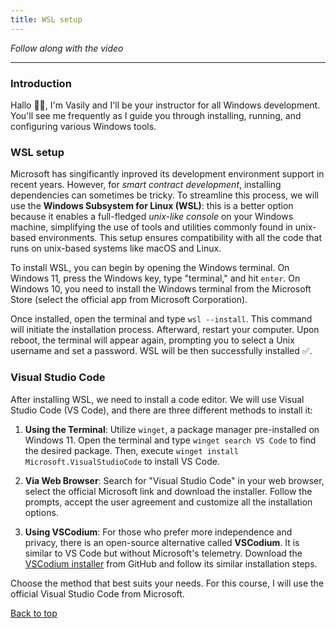 ```yaml
---
title: WSL setup
---
```

_Follow along with the video_

---
<a name="top"></a>
### Introduction
Hallo 👋🏻, I'm Vasily and I'll be your instructor for all Windows development. You'll see me frequently as I guide you through installing, running, and configuring various Windows tools.

### WSL setup
Microsoft has singificantly inproved its development environment support in recent years. However, for _smart contract development_, installing dependencies can sometimes be tricky. To streamline this process, we will use the **Windows Subsystem for Linux (WSL)**: this is a better option because it enables a full-fledged _unix-like console_ on your Windows machine, simplifying the use of tools and utilities commonly found in unix-based environments. This setup ensures compatibility with all the code that runs on unix-based systems like macOS and Linux.

To install WSL, you can begin by opening the Windows terminal. On Windows 11, press the Windows key, type "terminal," and hit `enter`. On Windows 10, you need to install the Windows terminal from the Microsoft Store (select the official app from Microsoft Corporation). 

Once installed, open the terminal and type `wsl --install`. This command will initiate the installation process. Afterward, restart your computer. Upon reboot, the terminal will appear again, prompting you to select a Unix username and set a password. WSL will be then successfully installed ✅.

### Visual Studio Code
After installing WSL, we need to install a code editor. We will use Visual Studio Code (VS Code), and there are three different methods to install it:

1. **Using the Terminal**: Utilize `winget`, a package manager pre-installed on Windows 11. Open the terminal and type `winget search VS Code` to find the desired package. Then, execute `winget install Microsoft.VisualStudioCode` to install VS Code.

2. **Via Web Browser**: Search for "Visual Studio Code" in your web browser, select the official Microsoft link and download the installer. Follow the prompts, accept the user agreement and customize all the installation options.

3. **Using VSCodium**: For those who prefer more independence and privacy, there is an open-source alternative called **VSCodium**. It is similar to VS Code but without Microsoft's telemetry. Download the [VSCodium installer](https://github.com/VSCodium/vscodium/releases) from GitHub and follow its similar installation steps.

Choose the method that best suits your needs. For this course, I will use the official Visual Studio Code from Microsoft.

[Back to top](#top)